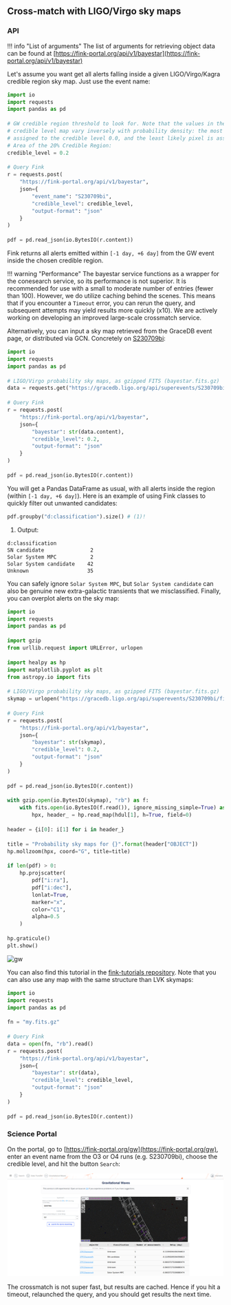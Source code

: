 ## Cross-match with LIGO/Virgo sky maps

### API

!!! info "List of arguments"
    The list of arguments for retrieving object data can be found at [https://fink-portal.org/api/v1/bayestar](https://fink-portal.org/api/v1/bayestar)

Let's assume you want get all alerts falling inside a given LIGO/Virgo/Kagra credible region sky map. Just use the event name:

```python
import io
import requests
import pandas as pd

# GW credible region threshold to look for. Note that the values in the resulting
# credible level map vary inversely with probability density: the most probable pixel is
# assigned to the credible level 0.0, and the least likely pixel is assigned the credible level 1.0.
# Area of the 20% Credible Region:
credible_level = 0.2

# Query Fink
r = requests.post(
    "https://fink-portal.org/api/v1/bayestar",
    json={
        "event_name": "S230709bi",
        "credible_level": credible_level,
        "output-format": "json"
    }
)

pdf = pd.read_json(io.BytesIO(r.content))
```

Fink returns all alerts emitted within `[-1 day, +6 day]` from the GW event inside the chosen credible region.

!!! warning "Performance"
    The bayestar service functions as a wrapper for the conesearch service, so its performance is not superior. It is recommended for use with a small to moderate number of entries (fewer than 100). However, we do utilize caching behind the scenes. This means that if you encounter a `Timeout` error, you can rerun the query, and subsequent attempts may yield results more quickly (x10). We are actively working on developing an improved large-scale crossmatch service.

Alternatively, you can input a sky map retrieved from the GraceDB event page, or distributed via GCN. Concretely on [S230709bi](https://gracedb.ligo.org/superevents/S230709bi/view/):

```python
import io
import requests
import pandas as pd

# LIGO/Virgo probability sky maps, as gzipped FITS (bayestar.fits.gz)
data = requests.get("https://gracedb.ligo.org/api/superevents/S230709bi/files/bayestar.fits.gz")

# Query Fink
r = requests.post(
    "https://fink-portal.org/api/v1/bayestar",
    json={
        "bayestar": str(data.content),
        "credible_level": 0.2,
        "output-format": "json"
    }
)

pdf = pd.read_json(io.BytesIO(r.content))
```

You will get a Pandas DataFrame as usual, with all alerts inside the region (within `[-1 day, +6 day]`). Here is an example of using Fink classes to quickly filter out unwanted candidates:

```python
pdf.groupby("d:classification").size() # (1)!
```

1. Output:
```
d:classification
SN candidate               2
Solar System MPC           2
Solar System candidate    42
Unknown                   35
```

You can safely ignore `Solar System MPC`, but `Solar System candidate` can also be genuine new extra-galactic transients that we misclassified. Finally, you can overplot alerts on the sky map:

```python
import io
import requests
import pandas as pd

import gzip
from urllib.request import URLError, urlopen

import healpy as hp
import matplotlib.pyplot as plt
from astropy.io import fits

# LIGO/Virgo probability sky maps, as gzipped FITS (bayestar.fits.gz)
skymap = urlopen("https://gracedb.ligo.org/api/superevents/S230709bi/files/bayestar.fits.gz").read()

# Query Fink
r = requests.post(
    "https://fink-portal.org/api/v1/bayestar",
    json={
        "bayestar": str(skymap),
        "credible_level": 0.2,
        "output-format": "json"
    }
)

pdf = pd.read_json(io.BytesIO(r.content))

with gzip.open(io.BytesIO(skymap), "rb") as f:
    with fits.open(io.BytesIO(f.read()), ignore_missing_simple=True) as hdul:
        hpx, header_ = hp.read_map(hdul[1], h=True, field=0)

header = {i[0]: i[1] for i in header_}

title = "Probability sky maps for {}".format(header["OBJECT"])
hp.mollzoom(hpx, coord="G", title=title)

if len(pdf) > 0:
    hp.projscatter(
        pdf["i:ra"],
        pdf["i:dec"],
        lonlat=True,
        marker="x",
        color="C1",
        alpha=0.5
    )

hp.graticule()
plt.show()
```

![gw](/img/gw.png)

You can also find this tutorial in the [fink-tutorials repository](https://github.com/astrolabsoftware/fink-tutorials/blob/main/MMA/gravitational_waves.ipynb).
Note that you can also use any map with the same structure than LVK skymaps:

```python
import io
import requests
import pandas as pd

fn = "my.fits.gz"

# Query Fink
data = open(fn, "rb").read()
r = requests.post(
    "https://fink-portal.org/api/v1/bayestar",
    json={
        "bayestar": str(data),
        "credible_level": credible_level,
        "output-format": "json"
    }
)

pdf = pd.read_json(io.BytesIO(r.content))
```

### Science Portal

On the portal, go to [https://fink-portal.org/gw](https://fink-portal.org/gw), enter an event name from the O3 or O4 runs (e.g. S230709bi), choose the credible level, and hit the button `Search`:

![screenshot](../../img/gw_front.png)


The crossmatch is not super fast, but results are cached. Hence if you hit a timeout, relaunched the query, and you should get results the next time.